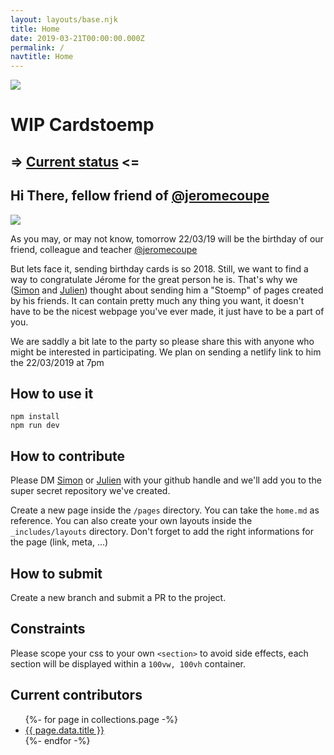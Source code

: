 ```yaml
---
layout: layouts/base.njk
title: Home
date: 2019-03-21T00:00:00.000Z
permalink: /
navtitle: Home
---
```


![](https://www.webstoemp.com/img/me-1024.jpg)

# WIP Cardstoemp

## => [Current status](https://cardstoemp.netlify.com/birthday.html) <= 

## Hi There, fellow friend of [@jeromecoupe](https://twitter.com/jeromecoupe)

![](https://media.giphy.com/media/vnMiqMnXBBbGw/giphy.gif)

As you may, or may not know, tomorrow 22/03/19 will be the birthday of our friend, colleague and teacher [@jeromecoupe](https://twitter.com/jeromecoupe)

But lets face it, sending birthday cards is so 2018. Still, we want to find a way to congratulate Jérome for the great person he is.
That's why we ([Simon](https://twitter.com/henrottesimon) and [Julien](https://twitter.com/thylo)) thought about sending him a "Stoemp" of pages created by his friends. It can contain pretty much any thing you want, it doesn't have to be the nicest webpage you've ever made, it just have to be a part of you.

We are saddly a bit late to the party so please share this with anyone who might be interested in participating. We plan on sending a netlify link to him the 22/03/2019 at 7pm

## How to use it

```
npm install
npm run dev
```

## How to contribute

Please DM [Simon](https://twitter.com/henrottesimon) or [Julien](https://twitter.com/thylo) with your github handle and we'll add you to the super secret repository we've created.

Create a new page inside the `/pages` directory. You can take the `home.md` as reference. You can also create your own layouts inside the `_includes/layouts` directory. Don't forget to add the right informations for the page (link, meta, ...)

## How to submit

Create a new branch and submit a PR to the project.

## Constraints

Please scope your css to your own `<section>` to avoid side effects, each section will be displayed within a `100vw, 100vh` container.

## Current contributors
<ul>
    {%- for page in collections.page -%}
      <li><a href="{{page.url}}">{{ page.data.title }}</a></li>
    {%- endfor -%}
</ul>
